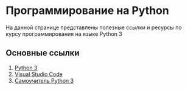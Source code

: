 # Программирование на Python
На данной странице представлены полезные ссылки и ресурсы по курсу программирования на языке Python 3

## Основные ссылки
1. [Python 3](https://www.python.org/ftp/python/3.11.0/)
2. [Visual Studio Code](https://code.visualstudio.com)
3. [Самоучитель Python 3](https://pythonworld.ru/samouchitel-python)
